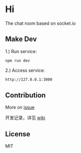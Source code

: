 # Hi

The chat room based on socket.io

## Make Dev

1.) Run service:

```bash
npm run dev
```

2.) Access service:

```bash
http://127.0.0.1:3000
```

## Contribution

More on [issue](https://github.com/BetaSummer/Hi/issues)

开发记录，详见 [wiki](https://github.com/BetaSummer/Hi/wiki)

## License

MIT